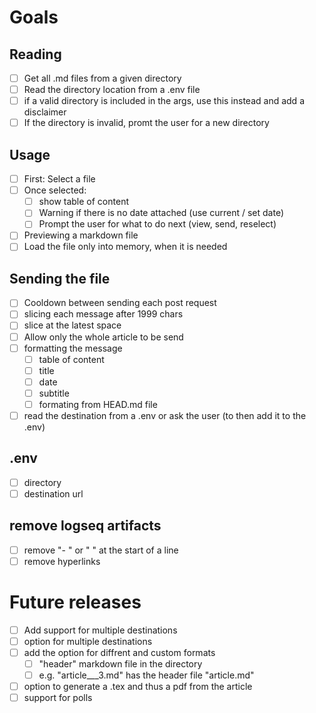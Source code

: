 # Goals
## Reading
- [ ] Get all .md files from a given directory
- [ ] Read the directory location from a .env file
- [ ] if a valid directory is included in the args, use this instead and add a disclaimer
- [ ] If the directory is invalid, promt the user for a new directory

## Usage
- [ ] First: Select a file
- [ ] Once selected: 
  - [ ] show table of content
  - [ ] Warning if there is no date attached (use current / set date)
  - [ ] Prompt the user for what to do next (view, send, reselect)
- [ ] Previewing a markdown file
- [ ] Load the file only into memory, when it is needed

## Sending the file
- [ ] Cooldown between sending each post request
- [ ] slicing each message after 1999 chars
- [ ] slice at the latest space
- [ ] Allow only the whole article to be send
- [ ] formatting the message
  - [ ] table of content
  - [ ] title
  - [ ] date
  - [ ] subtitle
  - [ ] formating from HEAD.md file
- [ ] read the destination from a .env or ask the user (to then add it to the .env)

## .env
- [ ] directory
- [ ] destination url

## remove logseq artifacts
- [ ] remove "- " or "  " at the start of a line
- [ ] remove hyperlinks

# Future releases
- [ ] Add support for multiple destinations
- [ ] option for multiple destinations
- [ ] add the option for diffrent and custom formats 
  - [ ] "header" markdown file in the directory
  - [ ] e.g. "article___3.md" has the header file "article.md"
- [ ] option to generate a .tex and thus a pdf from the article
- [ ] support for polls
